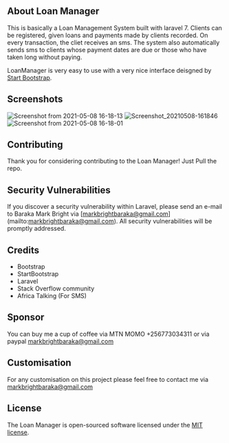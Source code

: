 ## About Loan Manager

This is basically a Loan Management System built with laravel 7. Clients can be registered, given loans and payments made by clients recorded.
On every transaction, the cliet receives an sms. 
The system also automatically sends sms to clients whose payment dates are due or those who have taken long without paying.

LoanManager is very easy to use with a very nice interface deisgned by [Start Bootstrap](https://startbootstrap.com/theme/sb-admin-2).

## Screenshots
![Screenshot from 2021-05-08 16-18-13](https://user-images.githubusercontent.com/40891762/117547184-eca6a980-b036-11eb-86d9-ad8e9deef41a.png)
![Screenshot_20210508-161846](https://user-images.githubusercontent.com/40891762/117547474-73a85180-b038-11eb-9dab-2ae12a8bfbe7.png)
![Screenshot from 2021-05-08 16-18-01](https://user-images.githubusercontent.com/40891762/117547507-9aff1e80-b038-11eb-982e-f00e593e1693.png)


## Contributing

Thank you for considering contributing to the Loan Manager! Just Pull the repo.


## Security Vulnerabilities

If you discover a security vulnerability within Laravel, please send an e-mail to Baraka Mark Bright via [markbrightbaraka@gmail.com] (mailto:markbrightbaraka@gmail.com). All security vulnerabilities will be promptly addressed.

## Credits
* Bootstrap
* StartBootstrap
* Laravel
* Stack Overflow community
* Africa Talking (For SMS)

## Sponsor
You can buy me a cup of coffee via MTN MOMO +256773034311 or via paypal [markbrightbaraka@gmail.com](markbrightbaraka@gmail.com)

## Customisation
For any customisation on this project please feel free to contact me via [markbrightbaraka@gmail.com](markbrightbaraka@gmail.com)

## License

The Loan Manager is open-sourced software licensed under the [MIT license](https://opensource.org/licenses/MIT).
